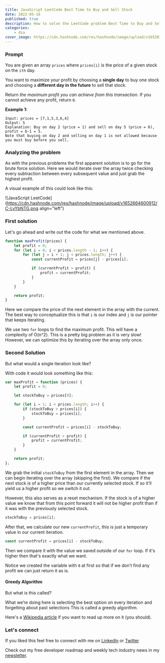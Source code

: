 ```yaml
---
title: JavaScript LeetCode Best Time to Buy and Sell Stock
date: 2022-05-16
published: true
description: How to solve the LeetCode problem Best Time to Buy and Sell stock using JavaScript. Solved with brute force and a greedy algorithm.
categories:
    - dsa
cover_image: https://cdn.hashnode.com/res/hashnode/image/upload/v1652017295987/HA_2pgTM5.png
---
```


### Prompt

You are given an array `prices` where `prices[i]` is the price of a given stock on the `ith` day.

You want to maximize your profit by choosing a **single day** to buy one stock and choosing a **different day in the future** to sell that stock.

Return *the maximum profit you can achieve from this transaction*. If you cannot achieve any profit, return `0`.

**Example 1:**

```text
Input: prices = [7,1,5,3,6,4]
Output: 5
Explanation: Buy on day 2 (price = 1) and sell on day 5 (price = 6), profit = 6-1 = 5.
Note that buying on day 2 and selling on day 1 is not allowed because you must buy before you sell.
```

### Analyzing the problem

As with the previous problems the first apparent solution is to go for the brute force solution. Here we would iterate over the array twice checking every subtraction between every subsequent value and just grab the highest profit.

A visual example of this could look like this:

![JavaScript LeetCode](https://cdn.hashnode.com/res/hashnode/image/upload/v1652664600912/C-LyYbNTG.png align="left")

### First solution

Let's go ahead and write out the code for what we mentioned above.

```js
function maxProfit(prices) {
	let profit = 0;
	for (let i = 0; i < prices.length - 1; i++) {
		for (let j = i + 1; j < prices.length; j++) {
			const currentProfit = prices[j] - prices[i];

			if (currentProfit > profit) {
				profit = currentProfit;
			}
		}
	}

	return profit;
}
```

Here we compare the price of the next element in the array with the current. The best way to conceptualize this is that `i` is our index and `j` is our pointer that keeps iterating.

We use two `for` loops to find the maximum profit. This will have a complexity of O(n^2). This is a pretty big problem as it is very slow! However, we can optimize this by iterating over the array only once.

### Second Solution

But what would a single iteration look like?

With code it would look something like this:

```js
var maxProfit = function (prices) {
	let profit = 0;

	let stockToBuy = prices[0];

	for (let i = 1; i < prices.length; i++) {
		if (stockToBuy > prices[i]) {
			stockToBuy = prices[i];
		}

		const currentProfit = prices[i] - stockToBuy;

		if (currentProfit > profit) {
			profit = currentProfit;
		}
	}

	return profit;
};
```

We grab the initial `stockToBuy` from the first element in the array. Then we can begin iterating over the array (skipping the first). We compare if the next stock is of a higher price than our currently selected stock. If so it’ll yield us a higher profit so we switch it out.

However, this also serves as a reset mechanism. If the stock is of a higher value we know that from this point forward it will not be higher profit than if it was with the previously selected stock.

```js
stockToBuy = prices[i];
```

After that, we calculate our new `currentProfit`, this is just a temporary value in our current iteration.

```js
const currentProfit = prices[i] - stockToBuy;
```

Then we compare it with the value we saved outside of our `for` loop. If it's higher then that's exactly what we want.

Notice we created the variable with `0` at first so that if we don’t find any profit we can just return it as is.

#### Greedy Algorithm

But what is this called?

What we’re doing here is selecting the best option on every iteration and forgetting about past selections This is called a greedy algorithm.

Here's a [Wikipedia article](https://en.wikipedia.org/wiki/Greedy_algorithm) if you want to read up more on it (you should).

### Let's connect

If you liked this feel free to connect with me on [LinkedIn](https://www.linkedin.com/in/relatablecode) or [Twitter](https://twitter.com/relatablecoder)

Check out my free developer roadmap and weekly tech industry news in my [newsletter](https://relatablecode.substack.com/).
